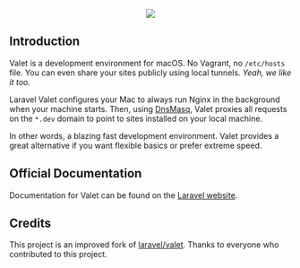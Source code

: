 <p align="center"><img src="https://laravel.com/assets/img/components/logo-valet.svg"></p>

## Introduction

Valet is a development environment for macOS. No Vagrant, no `/etc/hosts` file. You can even share your sites publicly using local tunnels. _Yeah, we like it too._

Laravel Valet configures your Mac to always run Nginx in the background when your machine starts. Then, using [DnsMasq](https://en.wikipedia.org/wiki/Dnsmasq), Valet proxies all requests on the `*.dev` domain to point to sites installed on your local machine.

In other words, a blazing fast development environment. Valet provides a great alternative if you want flexible basics or prefer extreme speed.

## Official Documentation

Documentation for Valet can be found on the [Laravel website](https://laravel.com/docs/valet).

## Credits

This project is an improved fork of [laravel/valet](https://github.com/laravel/valet). Thanks to everyone who contributed to this project.
